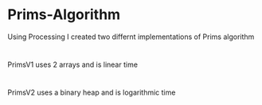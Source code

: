 # Prims-Algorithm

Using Processing I created two differnt implementations of Prims algorithm
#
PrimsV1 uses 2 arrays and is linear time
#
PrimsV2 uses a binary heap and is logarithmic time

